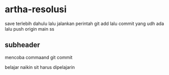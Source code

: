 # artha-resolusi
save terlebih dahulu 
lalu jalankan perintah git add
lalu commit yang udh ada
lalu push origin main
ss

## subheader

mencoba commaand git commit
<div> belajar naikin sit harus dipelajarin <div>
